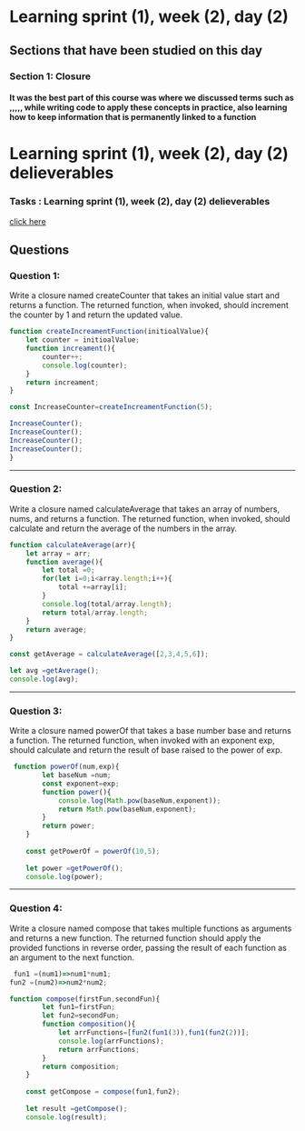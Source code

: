 # Learning sprint (1), week (2), day (2) 
## Sections that have been studied on this day
### Section 1: Closure
#### It was the best part of this course was where we discussed terms such as ,,,,, while writing code to apply these concepts in practice, also learning how to keep information that is permanently linked to a function


# Learning sprint (1), week (2), day (2) delieverables

### Tasks : Learning sprint (1), week (2), day (2) delieverables
[click here](https://github.com/orjwan-alrajaby/gsg-expressjs-backend-training-2023/edit/main/learning-sprint-1/week2-day2-tasks/tasks.md)

## Questions 



### Question 1:

Write a closure named createCounter that takes an initial value start and returns a function. 
The returned function, when invoked, should increment the counter by 1 and return the updated value.


```js
function createIncreamentFunction(initioalValue){
    let counter = initioalValue;
    function increament(){
        counter++;
        console.log(counter);
    }
    return increament;
}

const IncreaseCounter=createIncreamentFunction(5);

IncreaseCounter();
IncreaseCounter();
IncreaseCounter();
IncreaseCounter();
}
```

-------------------------------------------------------------------
### Question 2:

Write a closure named calculateAverage that takes an array of numbers, nums, and returns a function. 
The returned function, when invoked, should calculate and return the average of the numbers in the array.


```js
function calculateAverage(arr){
    let array = arr;
    function average(){
        let total =0;
        for(let i=0;i<array.length;i++){
            total +=array[i];
        }
        console.log(total/array.length);
        return total/array.length;
    }
    return average;
}

const getAverage = calculateAverage([2,3,4,5,6]);

let avg =getAverage();
console.log(avg);
```

-------------------------------------------------------------------
### Question 3: 

Write a closure named powerOf that takes a base number base and returns a function. 
The returned function, when invoked with an exponent exp, should calculate and return the result of base raised to the power of exp.


```js
 function powerOf(num,exp){
        let baseNum =num;
        const exponent=exp;
        function power(){
            console.log(Math.pow(baseNum,exponent));
            return Math.pow(baseNum,exponent);
        }
        return power;
    }
    
    const getPowerOf = powerOf(10,5);
    
    let power =getPowerOf();
    console.log(power);
```

-------------------------------------------------------------------
### Question 4: 

Write a closure named compose that takes multiple functions as arguments and returns a new function. 
The returned function should apply the provided functions in reverse order, passing the result of each function as an argument to the next function.


```js
 fun1 =(num1)=>num1*num1;
fun2 =(num2)=>num2*num2;

function compose(firstFun,secondFun){
        let fun1=firstFun;
        let fun2=secondFun;
        function composition(){
            let arrFunctions=[fun2(fun1(3)),fun1(fun2(2))];
            console.log(arrFunctions);
            return arrFunctions;
        }
        return composition;
    }
    
    const getCompose = compose(fun1,fun2);
    
    let result =getCompose();
    console.log(result);
```



